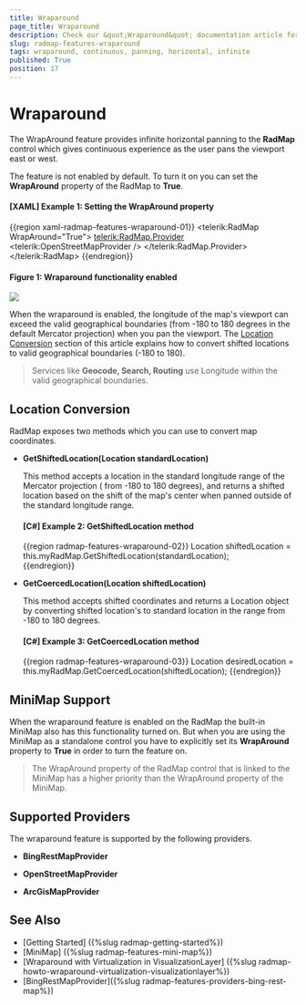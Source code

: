 ```yaml
---
title: Wraparound
page_title: Wraparound
description: Check our &quot;Wraparound&quot; documentation article for the RadMap WPF control.
slug: radmap-features-wraparound
tags: wraparound, continuous, panning, horizontal, infinite
published: True
position: 17
---
```


# Wraparound

The WrapAround feature provides infinite horizontal panning to the __RadMap__ control which gives continuous experience as the user pans the viewport east or west. 

The feature is not enabled by default. To turn it on you can set the __WrapAround__ property of the RadMap to __True__.

#### __[XAML] Example 1: Setting the WrapAround property__
{{region xaml-radmap-features-wraparound-01}}
	<telerik:RadMap WrapAround="True">
		<telerik:RadMap.Provider>
			<telerik:OpenStreetMapProvider />
		</telerik:RadMap.Provider>
	</telerik:RadMap>
{{endregion}}


#### __Figure 1: Wraparound functionality enabled__
![](images/RadMap_Features_WrapAround_01.png)

When the wraparound is enabled, the longitude of the map's viewport can exceed the valid geographical boundaries (from -180 to 180 degrees in the default Mercator projection) when you pan the viewport. The [Location Conversion](#location-conversion) section of this article explains how to convert shifted locations to valid geographical boundaries (-180 to 180).

>Services like __Geocode, Search, Routing__ use Longitude within the valid geographical boundaries.

## Location Conversion

RadMap exposes two methods which you can use to convert map coordinates.
	
* __GetShiftedLocation(Location standardLocation)__
	
	This method accepts a location in the standard longitude range of the Mercator projection ( from -180 to 180 degrees), and returns a shifted location based on the shift of the map's center when panned outside of the standard longitude range.
	
	#### __[C#] Example 2: GetShiftedLocation method__
	{{region radmap-features-wraparound-02}}
		Location shiftedLocation = this.myRadMap.GetShiftedLocation(standardLocation);	
	{{endregion}}	

* __GetCoercedLocation(Location shiftedLocation)__

	This method accepts shifted coordinates and returns a Location object by converting shifted location's to standard location in the range from -180 to 180 degrees.

	#### __[C#] Example 3: GetCoercedLocation method__
	{{region radmap-features-wraparound-03}}
		Location desiredLocation = this.myRadMap.GetCoercedLocation(shiftedLocation);
	{{endregion}}

## MiniMap Support

When the wraparound feature is enabled on the RadMap the built-in MiniMap also has this functionality turned on. But when you are using the MiniMap as a standalone control you have to explicitly set its __WrapAround__ property to __True__ in order to turn the feature on.

>The WrapAround property of the RadMap control that is linked to the MiniMap has a higher priority than the WrapAround property of the MiniMap.

## Supported Providers

The wraparound feature is supported by the following providers.

* __BingRestMapProvider__

* __OpenStreetMapProvider__

* __ArcGisMapProvider__
	
## See Also
 * [Getting Started] ({%slug radmap-getting-started%})
 * [MiniMap] ({%slug radmap-features-mini-map%})
 * [Wraparound with Virtualization in VisualizationLayer] ({%slug radmap-howto-wraparound-virtualization-visualizationlayer%})
 * [BingRestMapProvider]({%slug radmap-features-providers-bing-rest-map%})
